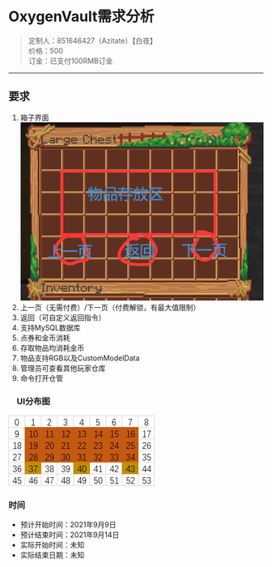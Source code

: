# OxygenVault需求分析

> 定制人：851646427（Azitate）【白夜】<br>
> 价格：500<br>
> 订金：已支付100RMB订金<br>
<hr>

## 要求

1. 箱子界面<br>
   ![img.png](image/用户需求图.png "界面分布图")
2. 上一页（无需付费）/下一页（付费解锁，有最大值限制）
3. 返回（可自定义返回指令）
4. 支持MySQL数据库
5. 点券和金币消耗
6. 存取物品均消耗金币
7. 物品支持RGB以及CustomModelData
8. 管理员可查看其他玩家仓库
9. 命令打开仓管

### 　UI分布图

![img.png](image/UI分布图.png "UI分布图")

### 时间

- 预计开始时间：2021年9月9日
- 预计结束时间：2021年9月14日
- 实际开始时间：未知
- 实际结束日期：未知